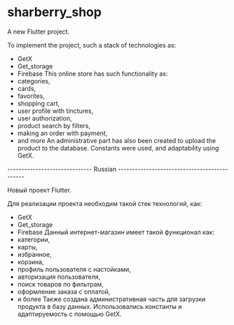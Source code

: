 # sharberry_shop

A new Flutter project.

To implement the project, such a stack of technologies as:
 - GetX
 - Get_storage
 - Firebase
This online store has such functionality as:
 - categories,
 - cards,
 - favorites,
 - shopping cart,
 - user profile with tinctures,
 - user authorization,
 - product search by filters,
 - making an order with payment,
 - and more
An administrative part has also been created to upload the product to the database.
Constants were used, and adaptability using GetX.

------------------------------ Russian ---------------------------------------------

Новый проект Flutter.

Для реализации проекта необходим такой стек технологий, как:
 - GetX
 - Get_storage
 - Firebase
Данный интернет-магазин имеет такой функционал как:
  - категории,
  - карты,
  - избранное,
  - корзина,
  - профиль пользователя с настойками,
  - авторизация пользователя,
  - поиск товаров по фильтрам,
  - оформление заказа с оплатой,
  - и более
Также создана административная часть для загрузки продукта в базу данных.
Использовались константы и адаптируемость с помощью GetX.
